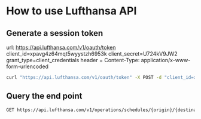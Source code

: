 # How to use Lufthansa API

## Generate a session token

url: https://api.lufthansa.com/v1/oauth/token
client_id=xpavg4z64mqt5wyystzh6953k
client_secret=U724kV9JW2
grant_type=client_credentials
header = Content-Type: application/x-www-form-urlencoded

```bash
curl "https://api.lufthansa.com/v1/oauth/token" -X POST -d "client_id=xpavg4z64mqt5wyystzh6953k" -d "client_secret=U724kV9JW2" -d "grant_type=client_credentials"
```

## Query the end point

```bash
GET https://api.lufthansa.com/v1/operations/schedules/{origin}/{destination}/{fromDateTime}[?directFlights=true]
```